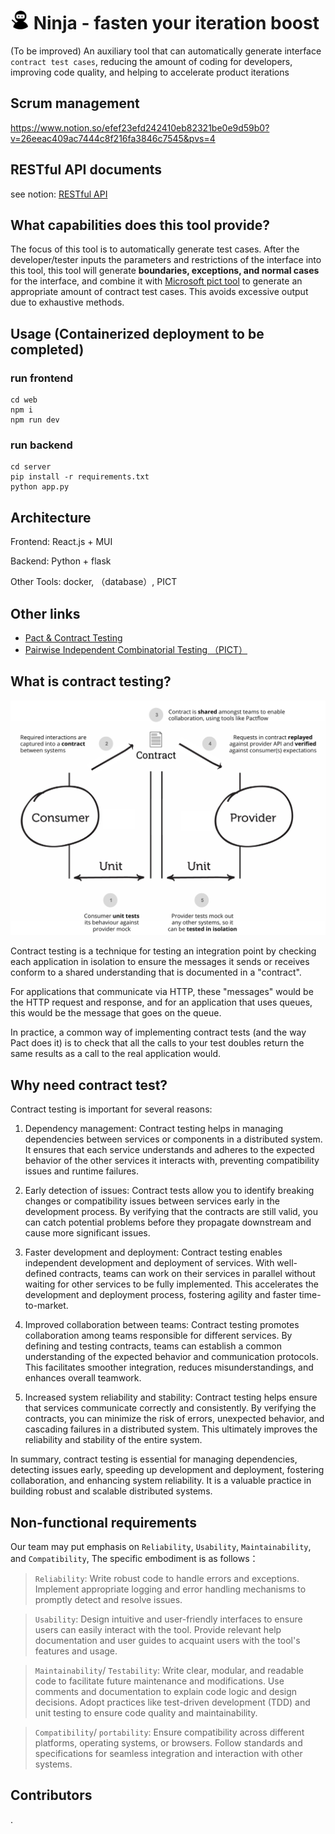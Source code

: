 # <img src="./imgs/logo.svg" width=30 height=30/> Ninja - fasten your iteration boost

(To be improved) An auxiliary tool that can automatically generate interface `contract test cases`, reducing the amount of coding for developers, improving code quality, and helping to accelerate product iterations


## Scrum management
https://www.notion.so/efef23efd242410eb82321be0e9d59b0?v=26eeac409ac7444c8f216fa3846c7545&pvs=4


## RESTful API documents
see notion: [RESTful API](https://www.notion.so/RESTful-API-1d6e67b9e7474e9982aca0d1127b4b84?pvs=4)




## What capabilities does this tool provide?
The focus of this tool is to automatically generate test cases. After the developer/tester inputs the parameters and restrictions of the interface into this tool, this tool will generate **boundaries, exceptions, and normal cases** for the interface, and combine it with [Microsoft pict tool]((https://github.com/microsoft/pict)) to generate an appropriate amount of contract test cases. This avoids excessive output due to exhaustive methods.

## Usage (Containerized deployment to be completed)
### run frontend
```
cd web
npm i
npm run dev
```
### run backend
```
cd server
pip install -r requirements.txt
python app.py
```


## Architecture
Frontend: React.js + MUI

Backend: Python + flask

Other Tools: docker, （database）, PICT



## Other links
- [Pact & Contract Testing](https://docs.pact.io/)
- [Pairwise Independent Combinatorial Testing （PICT）](https://github.com/microsoft/pict)



## What is contract testing?
![contract testing](./imgs/image.png)

Contract testing is a technique for testing an integration point by checking each application in isolation to ensure the messages it sends or receives conform to a shared understanding that is documented in a "contract".

For applications that communicate via HTTP, these "messages" would be the HTTP request and response, and for an application that uses queues, this would be the message that goes on the queue.

In practice, a common way of implementing contract tests (and the way Pact does it) is to check that all the calls to your test doubles return the same results as a call to the real application would.

## Why need contract test?
Contract testing is important for several reasons:

1. Dependency management: Contract testing helps in managing dependencies between services or components in a distributed system. It ensures that each service understands and adheres to the expected behavior of the other services it interacts with, preventing compatibility issues and runtime failures.

2. Early detection of issues: Contract tests allow you to identify breaking changes or compatibility issues between services early in the development process. By verifying that the contracts are still valid, you can catch potential problems before they propagate downstream and cause more significant issues.

3. Faster development and deployment: Contract testing enables independent development and deployment of services. With well-defined contracts, teams can work on their services in parallel without waiting for other services to be fully implemented. This accelerates the development and deployment process, fostering agility and faster time-to-market.

4. Improved collaboration between teams: Contract testing promotes collaboration among teams responsible for different services. By defining and testing contracts, teams can establish a common understanding of the expected behavior and communication protocols. This facilitates smoother integration, reduces misunderstandings, and enhances overall teamwork.

5. Increased system reliability and stability: Contract testing helps ensure that services communicate correctly and consistently. By verifying the contracts, you can minimize the risk of errors, unexpected behavior, and cascading failures in a distributed system. This ultimately improves the reliability and stability of the entire system.

In summary, contract testing is essential for managing dependencies, detecting issues early, speeding up development and deployment, fostering collaboration, and enhancing system reliability. It is a valuable practice in building robust and scalable distributed systems.



## Non-functional requirements
Our team may put emphasis on `Reliability`, `Usability`, `Maintainability`, and `Compatibility`, The specific embodiment is as follows：
> `Reliability`: Write robust code to handle errors and exceptions. Implement appropriate logging and error handling mechanisms to promptly detect and resolve issues. 

> `Usability`: Design intuitive and user-friendly interfaces to ensure users can easily interact with the tool. Provide relevant help documentation and user guides to acquaint users with the tool's features and usage.

> `Maintainability`/ `Testability`: Write clear, modular, and readable code to facilitate future maintenance and modifications. Use comments and documentation to explain code logic and design decisions. Adopt practices like test-driven development (TDD) and unit testing to ensure code quality and maintainability.

> `Compatibility`/ `portability`: Ensure compatibility across different platforms, operating systems, or browsers. Follow standards and specifications for seamless integration and interaction with other systems.


## Contributors
.

